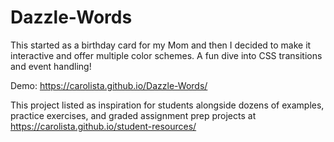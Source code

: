 # Dazzle-Words

This started as a birthday card for my Mom and then I decided to make it interactive and offer multiple color schemes. A fun dive into CSS transitions and event handling!

Demo: https://carolista.github.io/Dazzle-Words/

This project listed as inspiration for students alongside dozens of examples, practice exercises, and graded assignment prep projects at https://carolista.github.io/student-resources/
